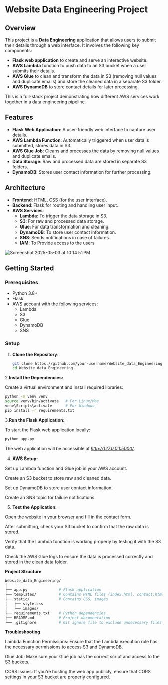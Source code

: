# Website Data Engineering Project

## Overview

This project is a **Data Engineering** application that allows users to submit their details through a web interface. It involves the following key components:

- **Flask web application** to create and serve an interactive website.
- **AWS Lambda** function to push data to an S3 bucket when a user submits their details.
- **AWS Glue** to clean and transform the data in S3 (removing null values and duplicate emails) and store the cleaned data in a separate S3 folder.
- **AWS DynamoDB** to store contact details for later processing.

This is a full-stack project demonstrating how different AWS services work together in a data engineering pipeline.

## Features

- **Flask Web Application**: A user-friendly web interface to capture user details.
- **AWS Lambda Function**: Automatically triggered when user data is submitted, stores data in S3.
- **AWS Glue Job**: Cleans and processes the data by removing null values and duplicate emails.
- **Data Storage**: Raw and processed data are stored in separate S3 folders.
- **DynamoDB**: Stores user contact information for further processing.

## Architecture

- **Frontend**: HTML, CSS (for the user interface).
- **Backend**: Flask for routing and handling user input.
- **AWS Services**:
  - **Lambda**: To trigger the data storage in S3.
  - **S3**: For raw and processed data storage.
  - **Glue**: For data transformation and cleaning.
  - **DynamoDB**: To store user contact information.
  - **SNS**: Sends notifications in case of failures.
  - **IAM**: To Provide access to the users
 
![Screenshot 2025-05-03 at 10 14 51 PM](https://github.com/user-attachments/assets/6d937f42-4efb-42ad-8f73-b04b31a99aa4)


## Getting Started

### Prerequisites

- Python 3.8+
- Flask
- AWS account with the following services:
  - Lambda
  - S3
  - Glue
  - DynamoDB
  - SNS

### Setup

1. **Clone the Repository**:

   ```bash
   git clone https://github.com/your-username/Website_data_Engineering.git
   cd Website_data_Engineering

2.**Install the Dependencies:**

Create a virtual environment and install required libraries:

```bash
python -m venv venv
source venv/bin/activate   # For Linux/Mac
venv\Scripts\activate      # For Windows
pip install -r requirements.txt
```

3.**Run the Flask Application:**

To start the Flask web application locally:

```bash
python app.py
```
The web application will be accessible at _http://127.0.0.1:5000/_.

4. **AWS Setup:**

Set up Lambda function and Glue job in your AWS account.

Create an S3 bucket to store raw and cleaned data.

Set up DynamoDB to store user contact information.

Create an SNS topic for failure notifications.

5. **Test the Application:**

Open the website in your browser and fill in the contact form.

After submitting, check your S3 bucket to confirm that the raw data is stored.

Verify that the Lambda function is working properly by testing it with the S3 data.

Check the AWS Glue logs to ensure the data is processed correctly and stored in the clean data folder.

**Project Structure**

```graphql
Website_data_Engineering/
│
├── app.py              # Flask application
├── templates/          # Contains HTML files (index.html, contact.html)
├── static/             # Contains CSS, images
│   ├── style.css
│   └── images/
├── requirements.txt    # Python dependencies
├── README.md           # Project documentation
└── .gitignore          # Git ignore file to exclude unnecessary files

```
**Troubleshooting**

Lambda Function Permissions: Ensure that the Lambda execution role has the necessary permissions to access S3 and DynamoDB.

Glue Job: Make sure your Glue job has the correct script and access to the S3 buckets.

CORS Issues: If you’re hosting the web app publicly, ensure that CORS settings in your S3 bucket are properly configured.
